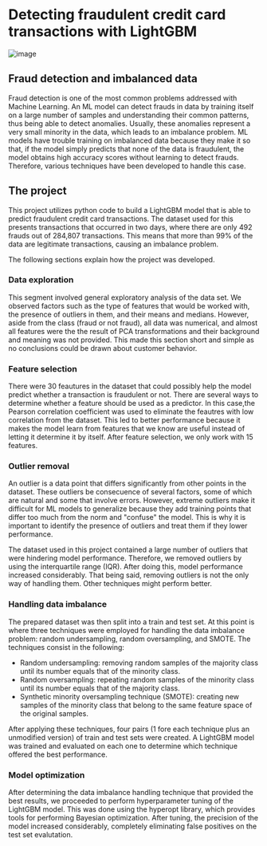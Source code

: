 # Detecting fraudulent credit card transactions with LightGBM

![image](https://github.com/Daniel-De-la-Cruz-Vill/Credit-card-fraud-detection-with-LightGBM/assets/157164355/695fba8d-d929-4043-b59e-ebe293856d81)

## Fraud detection and imbalanced data
Fraud detection is one of the most common problems addressed with Machine Learning. An ML model can detect frauds in data by training itself on a large number
of samples and understanding their common patterns, thus being able to detect anomalies. Usually, these anomalies represent a very small minority in the data,
which leads to an imbalance problem. ML models have trouble training on imbalanced data because they make it so that, if the model simply predicts that none
of the data is fraudulent, the model obtains high accuracy scores without learning to detect frauds. Therefore, various techniques have been developed to handle
this case.

## The project

This project utilizes python code to build a LightGBM model that is able to predict fraudulent credit card transactions. The dataset used for this 
presents transactions that occurred in two days, where there are only 492 frauds out of 284,807 transactions. This means that more than 99% of the
data are legitimate transactions, causing an imbalance problem.

The following sections explain how the project was developed.

### Data exploration

This segment involved general exploratory analysis of the data set. We observed factors such as the type of features that would be worked with, the presence of outliers
in them, and their means and medians. However, aside from the class (fraud or not fraud), all data was numerical, and almost all features were the the result of 
PCA transformations and their background and meaning was not provided. This made this section short and simple as no conclusions could be drawn about customer behavior.

### Feature selection

There were 30 feautures in the dataset that could possibly help the model predict whether a transaction is fraudulent or not. There are several ways to determine whether a
feature should be used as a predictor. In this case,the Pearson correlation coefficient was used to eliminate the feautres with low correlation from the dataset. This led
to better performance because it makes the model learn from features that we know are useful instead of letting it determine it by itself. After feature selection, we only work
with 15 features.

### Outlier removal

An outlier is a data point that differs significantly from other points in the dataset. These outliers be consecuence of several factors, some of which are natural and some that
involve errors. However, extreme outliers make it difficult for ML models to generalize because they add training points that differ too much from the norm and "confuse" the model.
This is why it is important to identify the presence of outliers and treat them if they lower performance.

The dataset used in this project contained a large number of outliers that were hindering model performance. Therefore, we removed outliers by using the interquartile range (IQR).
After doing this, model performance increased considerably. That being said, removing outliers is not the only way of handling them. Other techniques might perform better.

### Handling data imbalance

The prepared dataset was then split into a train and test set. At this point is where three techniques were employed for handling the data imbalance problem: random undersampling,
random oversampling, and SMOTE. The techniques consist in the following:

* Random undersampling: removing random samples of the majority class until its number equals that of the minority class.
* Random oversampling: repeating random samples of the minority class until its number equals that of the majority class.
* Synthetic minority oversampling technique (SMOTE): creating new samples of the minority class that belong to the same feature space of the original samples.

After applying these techniques, four pairs (1 fore each technique plus an unmodified version) of train and test sets were created. A LightGBM model was trained and evaluated on
each one to determine which technique offered the best performance.

### Model optimization

After determining the data imbalance handling technique that provided the best results, we proceeded to perform hyperparameter tuning of the LightGBM model. This was done using
the hyperopt library, which provides tools for performing Bayesian optimization. After tuning, the precision of the model increased considerably, completely eliminating false 
positives on the test set evalutation.
